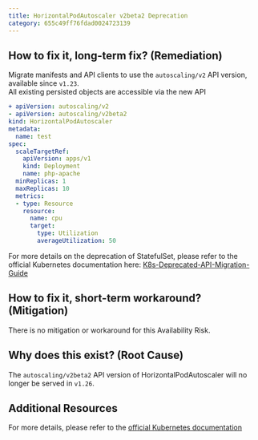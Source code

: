 ```yaml
---
title: HorizontalPodAutoscaler v2beta2 Deprecation
category: 655c49ff76fdad0024723139
---
```


## How to fix it, long-term fix? (Remediation)

Migrate manifests and API clients to use the `autoscaling/v2` API version, available since `v1.23`.  
All existing persisted objects are accessible via the new API

```yaml sample-podautoscaler.yaml
+ apiVersion: autoscaling/v2
- apiVersion: autoscaling/v2beta2
kind: HorizontalPodAutoscaler
metadata:
  name: test
spec:
  scaleTargetRef:
    apiVersion: apps/v1
    kind: Deployment
    name: php-apache
  minReplicas: 1
  maxReplicas: 10
  metrics:
  - type: Resource
    resource:
      name: cpu
      target:
        type: Utilization
        averageUtilization: 50
```

For more details on the deprecation of StatefulSet, please refer to the official Kubernetes documentation here:  [K8s-Deprecated-API-Migration-Guide](https://kubernetes.io/docs/reference/using-api/deprecation-guide/)

## How to fix it, short-term workaround? (Mitigation)

There is no mitigation or workaround for this Availability Risk.

## Why does this exist? (Root Cause)

The `autoscaling/v2beta2` API version of HorizontalPodAutoscaler will no longer be served in `v1.26`.

## Additional Resources

For more details, please refer to the [official Kubernetes documentation](https://kubernetes.io/docs/reference/using-api/deprecation-guide/#horizontalpodautoscaler-v126)